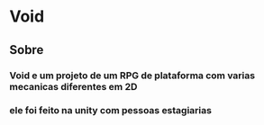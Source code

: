 # Void

## Sobre

### Void e um projeto de um RPG de plataforma com varias mecanicas diferentes em 2D
### ele foi feito na unity com pessoas estagiarias

## 
